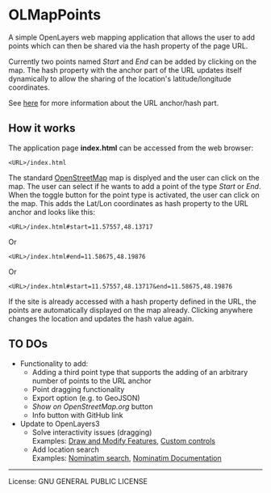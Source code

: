 # OLMapPoints

A simple OpenLayers web mapping application that allows the user to add points which can then be shared via the hash property of the page URL.

Currently two points named *Start* and *End* can be added by clicking on the map. The hash property with the anchor part of the URL updates itself dynamically to allow the sharing of the location's latitude/longitude coordinates. 

See [here](http://www.w3schools.com/jsref/obj_location.asp) for more information about the URL anchor/hash part.

## How it works

The application page **index.html** can be accessed from the web browser:

    <URL>/index.html

The standard [OpenStreetMap](http://www.openstreetmap.org) map is displyed and the user can click on the map. The user can select if he wants to add a point of the type *Start* or *End*. When the toggle button for the point type is activated, the user can click on the map. This adds the Lat/Lon coordinates as hash property to the URL anchor and looks like this:

    <URL>/index.html#start=11.57557,48.13717

Or

    <URL>/index.html#end=11.58675,48.19876

Or

    <URL>/index.html#start=11.57557,48.13717&end=11.58675,48.19876
    
If the site is already accessed with a hash property defined in the URL, the points are automatically displayed on the map already. Clicking anywhere changes the location and updates the hash value again.

## TO DOs
* Functionality to add:
  * Adding a third point type that supports the adding of an arbitrary number of points to the URL anchor
  * Point dragging functionality
  * Export option (e.g. to GeoJSON)
  * *Show on OpenStreetMap.org* button
  * Info button with GitHub link
* Update to OpenLayers3
  * Solve interactivity issues (dragging)  
    Examples: [Draw and Modify Features](http://openlayers.org/en/v3.12.1/examples/draw-and-modify-features.html), [Custom controls](http://openlayers.org/en/v3.5.0/examples/custom-controls.html)
  * Add location search  
    Examples: [Nominatim search](http://jsfiddle.net/TimLucas/vbaupe30/5/), [Nominatim Documentation](http://wiki.openstreetmap.org/wiki/Nominatim)

* * *
License: GNU GENERAL PUBLIC LICENSE
